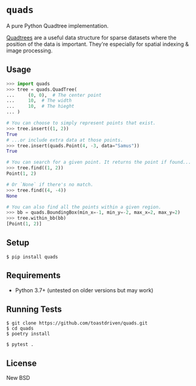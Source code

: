# `quads`

A pure Python Quadtree implementation.

[Quadtrees](https://en.wikipedia.org/wiki/Quadtree) are a useful data
structure for sparse datasets where the position of the data is important.
They're especially for spatial indexing & image processing.


## Usage

```python
>>> import quads
>>> tree = quads.QuadTree(
...     (0, 0),  # The center point
...     10,  # The width
...     10,  # The hieght
... )

# You can choose to simply represent points that exist.
>>> tree.insert((1, 2))
True
# ...or include extra data at those points.
>>> tree.insert(quads.Point(4, -3, data="Samus"))
True

# You can search for a given point. It returns the point if found...
>>> tree.find((1, 2))
Point(1, 2)

# Or `None` if there's no match.
>>> tree.find((4, -4))
None

# You can also find all the points within a given region.
>>> bb = quads.BoundingBox(min_x=-1, min_y=-2, max_x=2, max_y=2)
>>> tree.within_bb(bb)
[Point(1, 2)]
```


## Setup

```
$ pip install quads
```


## Requirements

* Python 3.7+ (untested on older versions but may work)


## Running Tests

```
$ git clone https://github.com/toastdriven/quads.git
$ cd quads
$ poetry install

$ pytest .
```


## License

New BSD
